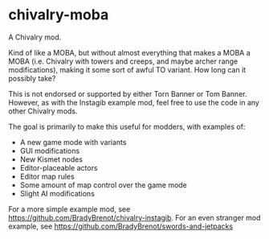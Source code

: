 chivalry-moba
=================

A Chivalry mod.

Kind of like a MOBA, but without almost everything that makes a MOBA a MOBA (i.e. Chivalry with towers and creeps, and maybe archer range modifications), making it some sort of awful TO variant. How long can it possibly take?

This is not endorsed or supported by either Torn Banner or Tom Banner. However, as with the Instagib example mod, feel free to use the code in any other Chivalry mods.

The goal is primarily to make this useful for modders, with examples of:

* A new game mode with variants
* GUI modifications
* New Kismet nodes
* Editor-placeable actors
* Editor map rules
 * Some amount of map control over the game mode
* Slight AI modifications

For a more simple example mod, see https://github.com/BradyBrenot/chivalry-instagib. For an even stranger mod example, see https://github.com/BradyBrenot/swords-and-jetpacks
